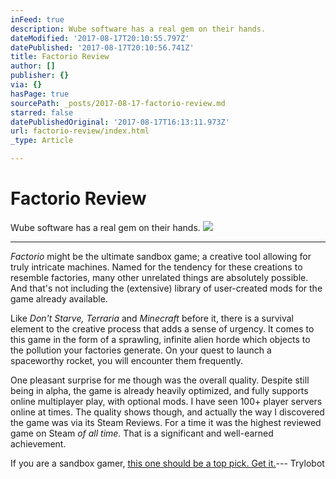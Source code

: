 ```yaml
---
inFeed: true
description: Wube software has a real gem on their hands.
dateModified: '2017-08-17T20:10:55.797Z'
datePublished: '2017-08-17T20:10:56.741Z'
title: Factorio Review
author: []
publisher: {}
via: {}
hasPage: true
sourcePath: _posts/2017-08-17-factorio-review.md
starred: false
datePublishedOriginal: '2017-08-17T16:13:11.973Z'
url: factorio-review/index.html
_type: Article

---
```

# Factorio Review

Wube software has a real gem on their hands.
![](https://the-grid-user-content.s3-us-west-2.amazonaws.com/9482293b-c46c-4526-9d2a-66a26808e40b.jpg)

---

_Factorio_ might be the ultimate sandbox game; a creative tool allowing for truly intricate machines. Named for the tendency for these creations to resemble factories, many other unrelated things are absolutely possible. And that's not including the (extensive) library of user-created mods for the game already available.

Like _Don't Starve, Terraria_ and _Minecraft_ before it, there is a survival element to the creative process that adds a sense of urgency. It comes to this game in the form of a sprawling, infinite alien horde which objects to the pollution your factories generate. On your quest to launch a spaceworthy rocket, you will encounter them frequently.

One pleasant surprise for me though was the overall quality. Despite still being in alpha, the game is already heavily optimized, and fully supports online multiplayer play, with optional mods. I have seen 100+ player servers online at times. The quality shows though, and actually the way I discovered the game was via its Steam Reviews. For a time it was the highest reviewed game on Steam _of all time._ That is a significant and well-earned achievement.

If you are a sandbox gamer, [this one should be a top pick. Get it.][0]--- Trylobot

[0]: https://www.factorio.com/buy